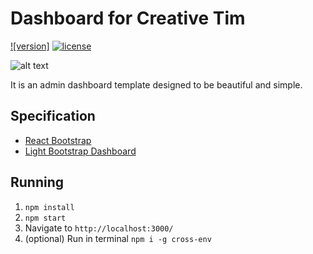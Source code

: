# Dashboard for Creative Tim
[![version]][version-badge] [![license][license-badge]][LICENSE]

![alt text](http://s3.amazonaws.com/creativetim_bucket/products/64/opt_lbdr_thumbnail.jpg)

It is an admin dashboard template designed to be beautiful and simple. 


## Specification

- [React Bootstrap](https://react-bootstrap.github.io/)
- [Light Bootstrap Dashboard](https://github.com/creativetimofficial/light-bootstrap-dashboard)

## Running

1. ```npm install```
2. ```npm start```
3. Navigate to `http://localhost:3000/`
4. (optional) Run in terminal `npm i -g cross-env`

[LICENSE]: ./LICENSE.md
[version-badge]: https://img.shields.io/badge/version-1.2.0-blue.svg
[license-badge]: https://img.shields.io/badge/license-MIT-blue.svg
